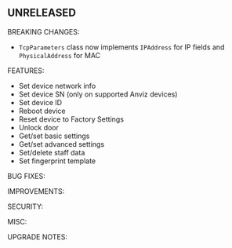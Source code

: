 ## UNRELEASED
BREAKING CHANGES:

* `TcpParameters` class now implements `IPAddress` for IP fields and `PhysicalAddress` for MAC

FEATURES:

* Set device network info
* Set device SN (only on supported Anviz devices)
* Set device ID
* Reboot device
* Reset device to Factory Settings
* Unlock door
* Get/set basic settings
* Get/set advanced settings
* Set/delete staff data
* Set fingerprint template

BUG FIXES:

IMPROVEMENTS:

SECURITY:

MISC:

UPGRADE NOTES:
